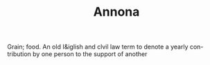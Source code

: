 ---
title: Annona
permalink: "/definitions/annona.html"
body: Grain; food. An old I&iglish and clvil law term to denote a yearly con-tribution
  by one person to the support of another
published_at: '2018-07-07'
layout: post
---